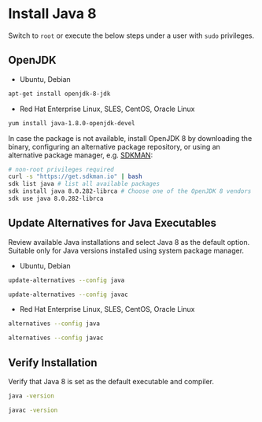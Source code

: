 # Install Java 8

Switch to `root` or execute the below steps under a user with `sudo` privileges.

## OpenJDK

* Ubuntu, Debian

```sh
apt-get install openjdk-8-jdk
```

* Red Hat Enterprise Linux, SLES, CentOS, Oracle Linux

```sh
yum install java-1.8.0-openjdk-devel
```

In case the package is not available, install OpenJDK 8 by downloading the binary, configuring an alternative package repository, or using an alternative package manager, e.g. [SDKMAN](https://sdkman.io/):

```sh
# non-root privileges required
curl -s "https://get.sdkman.io" | bash
sdk list java # list all available packages
sdk install java 8.0.282-librca # Choose one of the OpenJDK 8 vendors
sdk use java 8.0.282-librca
```

## Update Alternatives for Java Executables

Review available Java installations and select Java 8 as the default option. Suitable only for Java versions installed using system package manager.

* Ubuntu, Debian

```sh
update-alternatives --config java
```

```sh
update-alternatives --config javac
```

* Red Hat Enterprise Linux, SLES, CentOS, Oracle Linux

```sh
alternatives --config java
```

```sh
alternatives --config javac
```

## Verify Installation

Verify that Java 8 is set as the default executable and compiler.

```sh
java -version
```

```sh
javac -version
```
